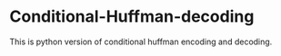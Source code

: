 # Conditional-Huffman-decoding
This is python version of conditional huffman encoding and decoding.
